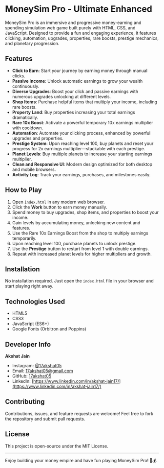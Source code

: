 
# MoneySim Pro - Ultimate Enhanced

MoneySim Pro is an immersive and progressive money-earning and spending simulation web game built purely with HTML, CSS, and JavaScript. Designed to provide a fun and engaging experience, it features clicking, automation, upgrades, properties, rare boosts, prestige mechanics, and planetary progression.

## Features

- **Click to Earn**: Start your journey by earning money through manual clicks.
- **Passive Income**: Unlock automatic earnings to grow your wealth continuously.
- **Diverse Upgrades**: Boost your click and passive earnings with numerous upgrades unlocking at different levels.
- **Shop Items**: Purchase helpful items that multiply your income, including rare boosts.
- **Property Land**: Buy properties increasing your total earnings dramatically.
- **Rare 10x Boost**: Activate a powerful temporary 10x earnings multiplier with cooldown.
- **Automation**: Automate your clicking process, enhanced by powerful upgrades and properties.
- **Prestige System**: Upon reaching level 100, buy planets and reset your progress for 2x earnings multiplier—stackable with each prestige.
- **Planet Levels**: Buy multiple planets to increase your starting earnings multiplier.
- **Clean and Responsive UI**: Modern design optimized for both desktop and mobile browsers.
- **Activity Log**: Track your earnings, purchases, and milestones easily.

## How to Play

1. Open `index.html` in any modern web browser.
2. Click the **Work** button to earn money manually.
3. Spend money to buy upgrades, shop items, and properties to boost your income.
4. Gain levels by accumulating money, unlocking new content and features.
5. Use the Rare 10x Earnings Boost from the shop to multiply earnings temporarily.
6. Upon reaching level 100, purchase planets to unlock prestige.
7. Use the **Prestige** button to restart from level 1 with double earnings.
8. Repeat with increased planet levels for higher multipliers and growth.

## Installation

No installation required. Just open the `index.html` file in your browser and start playing right away.

## Technologies Used

- HTML5
- CSS3
- JavaScript (ES6+)
- Google Fonts (Orbitron and Poppins)

## Developer Info

**Akshat Jain**

- Instagram: [@17akshat05](https://instagram.com/17akshat05)
- Email: 17akshat05@gmail.com
- GitHub: [17akshat05](https://github.com/17akshat05)
- LinkedIn: [https://www.linkedin.com/in/akshat-jain17/](https://www.linkedin.com/in/akshat-jain17/)

## Contributing

Contributions, issues, and feature requests are welcome! Feel free to fork the repository and submit pull requests.

## License

This project is open-source under the MIT License.

---

Enjoy building your money empire and have fun playing MoneySim Pro! 🚀💰

